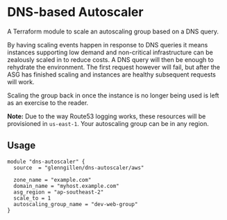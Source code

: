 # DNS-based Autoscaler

A Terraform module to scale an autoscaling group based on a DNS query.

By having scaling events happen in response to DNS queries it means instances supporting low demand and non-critical infrastructure can be zealously scaled in to reduce costs. A DNS query will then be enough to rehydrate the environment. The first request however will fail, but after the ASG has finished scaling and instances are healthy subsequent requests will work.

Scaling the group back in once the instance is no longer being used is left as an exercise to the reader.

**Note:** Due to the way Route53 logging works, these resources will be provisioned in `us-east-1`. Your autoscaling group can be in any region.

## Usage

``` 
module "dns-autoscaler" {
  source  = "glenngillen/dns-autoscaler/aws"

  zone_name = "example.com"
  domain_name = "myhost.example.com"  
  asg_region = "ap-southeast-2"
  scale_to = 1
  autoscaling_group_name = "dev-web-group"
}
```